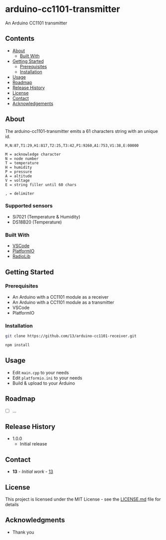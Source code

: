 # arduino-cc1101-transmitter

An Arduino CC1101 transmitter

## Contents

 * [About](#about)
   * [Built With](#built-with)
 * [Getting Started](#getting-started)
   * [Prerequisites](#prerequisites)
   * [Installation](#installation)
 * [Usage](#usage)
 * [Roadmap](#roadmap)
 * [Release History](#release-history)
 * [License](#license)
 * [Contact](#contact)
 * [Acknowledgements](#acknowledgements)

## About

The arduino-cc1101-transmitter emits a 61 characters string with an unique id.

```
M,N:87,T1:29,H1:817,T2:25,T3:42,P1:9260,A1:753,V1:38,E:00000

M = acknowledge character
N = node number
T = temperature
H = humidity
P = pressure
A = altitude
V = voltage
E = string filler until 60 chars

, = delimiter
```

### Supported sensors

* Si7021 (Temperature & Humidity)
* DS18B20 (Temperature)

### Built With

* [VSCode](https://github.com/microsoft/vscode)
* [PlatformIO](https://platformio.org/)
* [RadioLib](https://github.com/jgromes/RadioLib)

## Getting Started

### Prerequisites

* An Arduino with a CC1101 module as a receiver
* An Arduino with a CC1101 module as a transmitter
* VSCode
* PlatformIO

### Installation

```sh
git clone https://github.com/13/arduino-cc1101-receiver.git

npm install
```

## Usage

* Edit `main.cpp` to your needs
* Edit `platformio.ini` to your needs
* Build & upload to your Arduino

## Roadmap

- [ ] ...

## Release History

* 1.0.0
    * Initial release

## Contact

* **13** - *Initial work* - [13](https://github.com/13)

## License

This project is licensed under the MIT License - see the [LICENSE.md](LICENSE.md) file for details

## Acknowledgments

* Thank you
